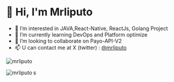 # 👋 Hi, I'm Mrliputo
- 👀 I’m interested in JAVA,React-Native, ReactJs, Golang Project
- 🌱 I’m currently learning DevOps and Platform optimize
- 💞️ I’m looking to collaborate on Payo-API-V2
- 📫 U can contact me at X (twitter) : [@mrliputo](https://x.com/mrliputo)


 

 
 
<p><img src="https://github-readme-stats.vercel.app/api?username=mrliputo&show_icons=true&theme=nightowl&locale=en" alt="mrliputo" /></p>

<p><img align="left" src="https://github-readme-stats.vercel.app/api/top-langs?username=mrliputo&show_icons=true&locale=en&layout=compact&theme=nightowl" alt="mrliputo" /></p>

<!---
mrliputo/mrliputo is a ✨ special ✨ repository because its `README.md` (this file) appears on your GitHub profile.
You can click the Preview link to take a look at your changes.
--->
s
